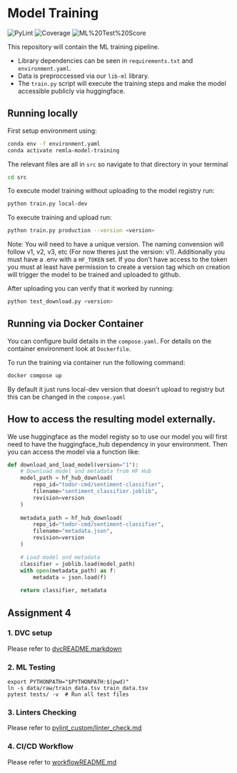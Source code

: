 # Model Training

<!-- BADGES:START -->
![PyLint](https://img.shields.io/badge/PyLint-10.0/10-green)
![Coverage](https://img.shields.io/badge/Coverage-25%-red)
![ML%20Test%20Score](https://img.shields.io/badge/ML%20Test%20Score-0%-red)
<!-- BADGES:END -->

This repository will contain the ML training pipeline.
- Library dependencies can be seen in `requirements.txt` and `environment.yaml`.
- Data is preproccessed via our `lib-ml` library.
- The `train.py` script will execute the training steps and make the model accessible publicly via huggingface.

## Running locally
First setup environment using:
```bash
conda env -f environment.yaml
conda activate remla-model-training
```
The relevant files are all in `src` so navigate to that directory in your terminal
```bash
cd src
```

To execute model training without uploading to the model registry run:
```bash
python train.py local-dev
```

To execute training and upload run:
```bash
python train.py production --version <version>
```
Note: You will need to have a unique version. The naming convension will follow v1, v2, v3, etc (For now theres just the version: v1). Additionally you must have a .env with a `HF_TOKEN` set. If you don't have access to the token you must at least have permission to create a version tag which on creation will trigger the model to be trained and uploaded to github.

After uploading you can verify that it worked by running:
```bash
python test_download.py <version>
```


## Running via Docker Container
You can configure build details in the `compose.yaml`. For details on the container environment look at `Dockerfile`.

To run the training via container run the following command:
```bash
docker compose up
```

By default it just runs local-dev version that doesn't upload to registry but this can be changed in the `compose.yaml`

## How to access the resulting model externally.
We use huggingface as the model registy so to use our model you will first need to have the huggingface_hub dependency in your environment. Then you can access the model via a function like:
```python
def download_and_load_model(version="1"):
    # Download model and metadata from HF Hub
    model_path = hf_hub_download(
        repo_id="todor-cmd/sentiment-classifier",
        filename="sentiment_classifier.joblib",
        revision=version
    )
    
    metadata_path = hf_hub_download(
        repo_id="todor-cmd/sentiment-classifier", 
        filename="metadata.json",
        revision=version
    )

    # Load model and metadata
    classifier = joblib.load(model_path)
    with open(metadata_path) as f:
        metadata = json.load(f)
        
    return classifier, metadata
```

## Assignment 4
### 1. DVC setup
Please refer to [dvcREADME.markdown](dvcREADME.markdown)

### 2. ML Testing
```
export PYTHONPATH="$PYTHONPATH:$(pwd)"
ln -s data/raw/train_data.tsv train_data.tsv
pytest tests/ -v  # Run all test files
```

### 3. Linters Checking
Please refer to  [pylint_custom/linter_check.md](pylint_custom/linter_check.md)

### 4. CI/CD Workflow
Please refer to  [workflowREADME.md](workflowREADME.md)
